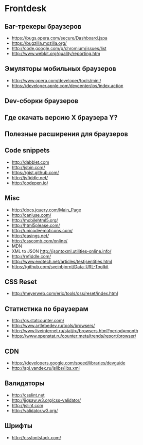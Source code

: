 Frontdesk
=========

## Баг-трекеры браузеров
- https://bugs.opera.com/secure/Dashboard.jspa
- https://bugzilla.mozilla.org/
- http://code.google.com/p/chromium/issues/list
- http://www.webkit.org/quality/reporting.htm

## Эмуляторы мобильных браузеров
- http://www.opera.com/developer/tools/mini/
- https://developer.apple.com/devcenter/ios/index.action
    
## Dev-сборки браузеров

## Где скачать версию X браузера Y?


## Полезные расширения для браузеров

## Code snippets
- http://dabblet.com
- http://jsbin.com/
- https://gist.github.com/
- http://jsfiddle.net/
- http://codepen.io/

## Misc
- http://docs.jquery.com/Main_Page
- http://caniuse.com/
- http://mobilehtml5.org/
- http://html5please.com/
- http://unicodeemoticons.com/
- http://easings.net/
- http://csscomb.com/online/
- MDN
- XML to JSON http://jsontoxml.utilities-online.info/
- http://refiddle.com/
- http://www.evotech.net/articles/testjsentities.html
- https://github.com/sveinbjornt/Data-URL-Toolkit

## CSS Reset
- http://meyerweb.com/eric/tools/css/reset/index.html
    
## Статистика по браузерам
- http://gs.statcounter.com/
- http://www.artlebedev.ru/tools/browsers/
- http://www.liveinternet.ru/stat/ru/browsers.html?period=month
- https://www.openstat.ru/counter:meta/trends/report/browser/
    
## CDN
- https://developers.google.com/speed/libraries/devguide
- http://api.yandex.ru/jslibs/libs.xml

## Валидаторы
- http://csslint.net
- http://jigsaw.w3.org/css-validator/
- http://jslint.com
- http://validator.w3.org/
    
## Шрифты
- http://cssfontstack.com/

